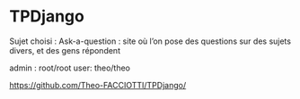 # TPDjango

Sujet choisi : Ask-a-question : site où l’on pose des questions sur des sujets divers, et des gens répondent

admin : root/root
user: theo/theo

https://github.com/Theo-FACCIOTTI/TPDjango/
